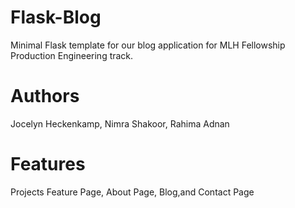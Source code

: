# Flask-Blog
Minimal Flask template for our blog application for MLH Fellowship Production Engineering track.
 
# Authors
Jocelyn Heckenkamp,
Nimra Shakoor,
Rahima Adnan 

# Features 
Projects Feature Page, 
About Page,
Blog,and 
Contact Page
